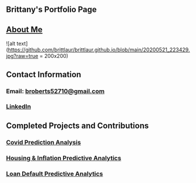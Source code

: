 ## Brittany's Portfolio Page

## <a href="https://brittlaur.github.io/about-me.html">About Me</a>
![alt text](https://github.com/brittlaur/brittlaur.github.io/blob/main/20200521_223429.jpg?raw=true = 200x200)
## Contact Information
### Email: broberts52710@gmail.com
### <a href="https://www.linkedin.com/in/brittany-roberts-699905ba/">LinkedIn</a>

## Completed Projects and Contributions

### <a href="https://brittlaur.github.io/covid-prediction-project.html">Covid Prediction Analysis</a>
### <a href="https://brittlaur.github.io/housing.html">Housing & Inflation Predictive Analytics</a>
### <a href="https://brittlaur.github.io/loan.html">Loan Default Predictive Analytics</a>
